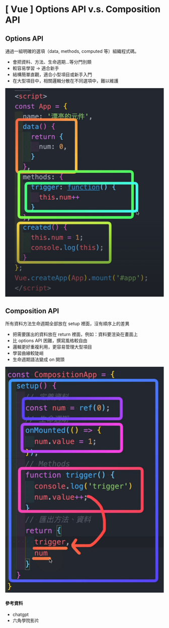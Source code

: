 # \[ Vue ] Options API v.s. Composition API
## Options API
通過一組明確的選項（data, methods, computed 等）組織程式碼。
- 會把資料、方法、生命週期...等分門別類
- 較容易學習 → 適合新手
- 結構簡單直觀，適合小型項目或新手入門
- 在大型項目中，相關邏輯分散在不同選項中，難以維護

![image.png](./img/options_api.png)

## Composition API
所有資料方法生命週期全部放在 setup 裡面，沒有順序上的差異

- 把需要匯出的資料放在 return 裡面，例如：資料要渲染在畫面上
- 比 options API 困難，撰寫風格較自由
- 邏輯更好重複利用，更容易管理大型項目
- 學習曲線較陡峭
- 生命週期語法變成 on 開頭

![image 1.png](./img/composition_api.png)

#### 參考資料
* chatgpt
* 六角學院影片